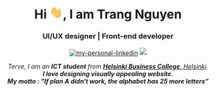 
<h1 align="center">Hi <img src="https://raw.githubusercontent.com/ABSphreak/ABSphreak/master/gifs/Hi.gif" width="30px">, I am Trang Nguyen </h1>
<h3 align="center">UI/UX designer | Front-end developer </h3>
<p align="center">
<a href="https://www.linkedin.com/in/trangnguyen2206/" target="blank"><img align="center" src="https://img.icons8.com/color/48/000000/linkedin.png" alt="my-personal-linkedin" height="30" width="30" /></a>  
<a href="https://www.trangchang.com/" target="blank"><img src="https://img.icons8.com/clouds/100/000000/domain.png"/></a> 
  
</p>
</p>

<p align="center">
  <em>
    Terve, I am an <b>ICT student</b> from <a href="https://www.bc.fi/"> <b>Helsinki Business College</b>, Helsinki</a>. <br>
    <b>I love designing visually appealing website.</b> 
  <br>
  <b><i align="center">My motto : "If plan A didn't work, the alphabet has 25 more letters”</i></b>
</p>


